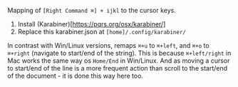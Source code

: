 Mapping of `[Right Command ⌘] + ijkl` to the cursor keys.

1. Install (Karabiner)[https://pqrs.org/osx/karabiner/]
1. Replace this karabiner.json at `[home]/.config/karabiner/`

In contrast with Win/Linux versions, remaps `⌘+u` to `⌘+left`, and `⌘+o` to `⌘+right` (navigate to start/end of the string). This is because `⌘+left/right` in Mac works the same way os `Home/End` in Win/Linux. And as moving a cursor to start/end of the line is a more frequent action than scroll to the start/end of the document - it is done this way here too.